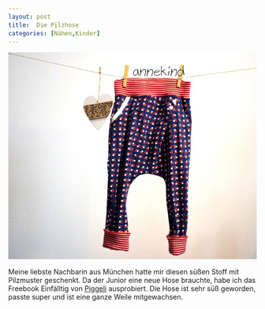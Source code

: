 ```yaml
---
layout: post
title:  Die Pilzhose
categories: [Nähen,Kinder]
---
```


![](/images/2021-12-18-pilzhose.JPG)

Meine liebste Nachbarin aus München hatte mir diesen süßen Stoff mit Pilzmuster geschenkt. Da der Junior eine neue Hose brauchte, habe ich das Freebook Einfälltig von [Piggeli](https://www.piggelli.de/freebooks) ausprobiert.
Die Hose ist sehr süß geworden, passte super und ist eine ganze Weile mitgewachsen.

